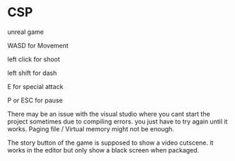 # CSP
 unreal game

WASD for Movement

left click for shoot

left shift for dash

E for special attack

P or ESC for pause

There may be an issue with the visual studio where you cant start the project sometimes due to compiling errors. you just have to try again until it works. Paging file / Virtual memory might not be enough.

The story button of the game is supposed to show a video cutscene. it works in the editor but only show a black screen when packaged.